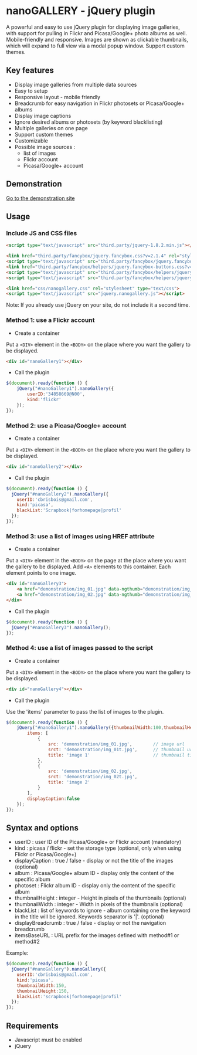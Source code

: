 nanoGALLERY - jQuery plugin 
===========

A powerful and easy to use jQuery plugin for displaying image galleries, with support for pulling in Flickr and Picasa/Google+ photo albums as well. Mobile-friendly and responsive.
Images are shown as clickable thumbnails, which will expand to full view via a modal popup window. Support custom themes.

Key features
--------
- Display image galleries from multiple data sources
- Easy to setup
- Responsive layout - mobile friendly
- Breadcrumb for easy navigation in Flickr photosets or Picasa/Google+ albums
- Display image captions
- Ignore desired albums or photosets (by keyword blacklisting)
- Multiple galleries on one page
- Support custom themes
- Customizable 
- Possible image sources :
  * list of images
  * Flickr account
  * Picasa/Google+ account


Demonstration
-------------

[Go to the demonstration site](http://www.brisbois.fr/cms/nanogallery/)

Usage
-----

### Include JS and CSS files

``` HTML
<script type="text/javascript" src="third.party/jquery-1.8.2.min.js"></script> 

<link href="third.party/fancybox/jquery.fancybox.css?v=2.1.4" rel="stylesheet" type="text/css">
<script type="text/javascript" src="third.party/fancybox/jquery.fancybox.pack.js?v=2.1.4"></script> 
<link href="third.party/fancybox/helpers/jquery.fancybox-buttons.css?v=1.0.5" rel="stylesheet" type="text/css">
<script type="text/javascript" src="third.party/fancybox/helpers/jquery.fancybox-buttons.js?v=1.0.5"></script> 
<script type="text/javascript" src="third.party/fancybox/helpers/jquery.fancybox-media.js?v=1.0.5"></script> 

<link href="css/nanogallery.css" rel="stylesheet" type="text/css">
<script type="text/javascript" src="jquery.nanogallery.js"></script> 
```

Note: If you already use jQuery on your site, do not include it a second time.


### Method 1: use a Flickr account

* Create a container

Put a ```<DIV>``` element in the ```<BODY>``` on the place where you want the gallery to be displayed.

```html
<div id="nanoGallery1"></div>
```

* Call the plugin

```js
$(document).ready(function () {
	jQuery("#nanoGallery1").nanoGallery({
		userID:'34858669@N00',
		kind:'flickr'
	});
});
```

### Method 2: use a Picasa/Google+ account

* Create a container

Put a ```<DIV>``` element in the ```<BODY>``` on the place where you want the gallery to be displayed.

```html
<div id="nanoGallery2"></div>
```

* Call the plugin

```js
$(document).ready(function () {
  jQuery("#nanoGallery2").nanoGallery({
  	userID:'cbrisbois@gmail.com',
  	kind:'picasa',
	blackList:'Scrapbook|forhomepage|profil'
  });
});
```

### Method 3: use a list of images using HREF attribute

* Create a container

Put a ```<DIV>``` element in the ```<BODY>``` on the page at the place where you want the gallery to be displayed.
Add ```<A>``` elements to this container. Each element points to one image.

```html
<div id="nanoGallery3">
	<a href="demonstration/img_01.jpg" data-ngthumb="demonstration/img_01t.jpg" data-ngdesc="Description1">Image1</a>
	<a href="demonstration/img_02.jpg" data-ngthumb="demonstration/img_02t.jpg"></a>
</div>
```

* Call the plugin

```js
$(document).ready(function () {
  jQuery("#nanoGallery3").nanoGallery();
});
```

### Method 4: use a list of images passed to the script

* Create a container

Put a ```<DIV>``` element in the ```<BODY>``` on the place where you want the gallery to be displayed.

```html
<div id="nanoGallery4"></div>
```

* Call the plugin

Use the 'items' parameter to pass the list of images to the plugin.

```js
$(document).ready(function () {
	jQuery("#nanoGallery1").nanoGallery({thumbnailWidth:100,thumbnailHeight:100,
		items: [
			{
				src: 'demonstration/img_01.jpg',		// image url
				srct: 'demonstration/img_01t.jpg',		// thumbnail url
				title: 'image 1' 						// thumbnail title
			},
			{
				src: 'demonstration/img_02.jpg',
				srct: 'demonstration/img_02t.jpg',
				title: 'image 2' 
			}
		],
		displayCaption:false
	});
});
```



Syntax and options
------------------

* userID : user ID of the Picasa/Google+ or Flickr account (mandatory)
* kind : picasa / flickr - set the storage type (optional, only when using Flickr or Picasa/Google+)
* displayCaption : true / false - display or not the title of the images (optional)
* album : Picasa/Google+ album ID - display only the content of the specific album
* photoset : Flickr album ID - display only the content of the specific album
* thumbnailHeight : integer - Height in pixels of the thumbnails (optional)
* thumbnailWidth : integer - Width in pixels of the thumbnails (optional)
* blackList : list of keywords to ignore - album containing one the keyword in the title will be ignored. Keywords separator is '|'. (optional)
* displayBreadcrumb : true / false - display or not the navigation breadcrumb
* itemsBaseURL : URL prefix for the images defined with method#1 or method#2

Example:

```js
$(document).ready(function () {
  jQuery("#nanoGallery").nanoGallery({
  	userID:'cbrisbois@gmail.com',
  	kind:'picasa',
  	thumbnailWidth:150,
  	thumbnailHeight:150,
  	blackList:'scrapbook|forhomepage|profil'
  });
});
```


Requirements
------------
* Javascript must be enabled
* jQuery


